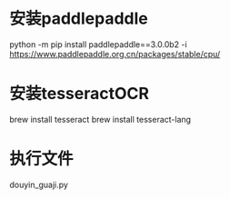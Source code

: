 # 安装paddlepaddle
python -m pip install paddlepaddle==3.0.0b2 -i https://www.paddlepaddle.org.cn/packages/stable/cpu/

# 安装tesseractOCR
brew install tesseract
brew install tesseract-lang

# 执行文件
douyin_guaji.py